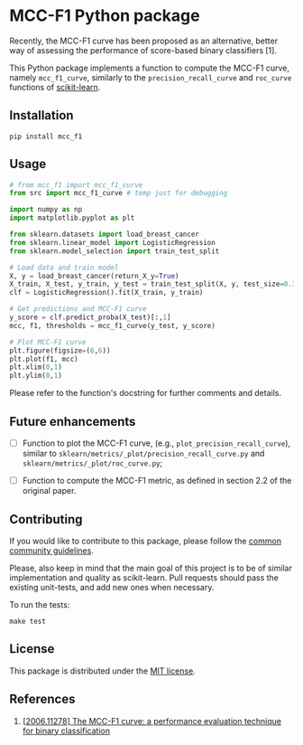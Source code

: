 # MCC-F1 Python package

Recently, the MCC-F1 curve has been proposed as an alternative, better way of assessing the performance of score-based binary classifiers [1].

This Python package implements a function to compute the MCC-F1 curve, namely `mcc_f1_curve`, similarly to the `precision_recall_curve` and `roc_curve` functions of [scikit-learn](https://github.com/scikit-learn).


## Installation
```console
pip install mcc_f1
```

## Usage
```python
# from mcc_f1 import mcc_f1_curve
from src import mcc_f1_curve # temp just for debugging

import numpy as np
import matplotlib.pyplot as plt

from sklearn.datasets import load_breast_cancer
from sklearn.linear_model import LogisticRegression
from sklearn.model_selection import train_test_split

# Load data and train model
X, y = load_breast_cancer(return_X_y=True)
X_train, X_test, y_train, y_test = train_test_split(X, y, test_size=0.33)
clf = LogisticRegression().fit(X_train, y_train)

# Get predictions and MCC-F1 curve
y_score = clf.predict_proba(X_test)[:,1]
mcc, f1, thresholds = mcc_f1_curve(y_test, y_score)

# Plot MCC-F1 curve
plt.figure(figsize=(6,6))
plt.plot(f1, mcc)
plt.xlim(0,1)
plt.ylim(0,1)
```

Please refer to the function's docstring for further comments and details.


## Future enhancements

- [ ] Function to plot the MCC-F1 curve, (e.g., `plot_precision_recall_curve`), similar to `sklearn/metrics/_plot/precision_recall_curve.py` and `sklearn/metrics/_plot/roc_curve.py`;
- [ ] Function to compute the MCC-F1 metric, as defined in section 2.2 of the original paper.


## Contributing
If you would like to contribute to this package, please follow the [common community guidelines](https://github.com/MarcDiethelm/contributing).

Please, also keep in mind that the main goal of this project is to be of similar implementation and quality as scikit-learn. Pull requests should pass the existing unit-tests, and add new ones when necessary.

To run the tests:
```console
make test
```

## License
This package is distributed under the [MIT license](./LICENSE.txt).

## References
1. [[2006.11278] The MCC-F1 curve: a performance evaluation technique for binary classification](https://arxiv.org/abs/2006.11278)
